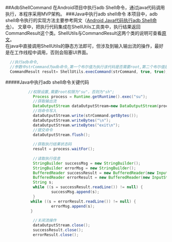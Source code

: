 ##AdbShellCommand
在Android项目中执行adb Shell命令，通过java代码调用执行，本程序采用MVP架构。
###Java中执行adb shell命令
本项目中，adb shell命令执行的实现方法主要参考网文（[Android Java代码执行adb Shell命令](http://www.2cto.com/kf/201501/371925.html)）。
文章中，把执行代码集成在ShellUtils工具类中，执行结果返回CommandResult这个类。ShellUtils与CommandResult这两个类的说明可查看[原文](http://www.2cto.com/kf/201501/371925.html)。<br>
在java中直接调用ShellUtils的静态方法即可，但涉及到输入输出流的操作，最好是在工作线程中调用，否则会阻塞UI界面。
```JAVA
  //执行adb命令,
  //参数中strCommand为adb命令,第一个布尔值为执行该代码是否需要root,第二个布尔值是否需要返回结果
  CommandResult result= ShellUtils.execCommand(strCommand, true, true);
```
#####Java中执行adb shell命令关键代码
```JAVA
          //权限设置,需要root权限为"su"，否则为"sh";
            Process process = Runtime.getRuntime().exec("su");
            //获取输出流
            DataOutputStream dataOutputStream=new DataOutputStream(process.getOutputStream());
            //将命令写入
            dataOutputStream.write(strCommand.getBytes());
            dataOutputStream.writeBytes("\n");
            dataOutputStream.writeBytes("exit\n");
            //提交命令
            dataOutputStream.flush();
            
            //获取执行结果状态码
            result = process.waitFor();
            
            //读取执行信息
            StringBuilder successMsg = new StringBuilder();
            StringBuilder errorMsg = new StringBuilder();
            BufferedReader successResult = new BufferedReader(new InputStreamReader(process.getInputStream()));
            BufferedReader errorResult = new BufferedReader(new InputStreamReader(process.getErrorStream()));
            String s;
            while ((s = successResult.readLine()) != null) {
                    successMsg.append(s);
            }
           while ((s = errorResult.readLine()) != null) {
                    errorMsg.append(s);
           }
           
            //关闭流操作
            dataOutputStream.close();
            successResult.close();
            errorResult.close();
 
```
